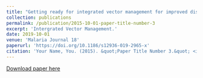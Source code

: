 ```yaml
---
title: "Getting ready for integrated vector management for improved disease prevention in Zimbabwe: a focus on key policy issues to consider"
collection: publications
permalink: /publication/2015-10-01-paper-title-number-3
excerpt: 'Intergrated Vector Management.'
date: 2019-10-01
venue: 'Malaria Journal 18'
paperurl: 'https://doi.org/10.1186/s12936-019-2965-x'
citation: 'Your Name, You. (2015). &quot;Paper Title Number 3.&quot; <i>Journal 1</i>. 1(3).'
---
```


[Download paper here](https://malariajournal.biomedcentral.com/track/pdf/10.1186/s12936-019-2965-x)

